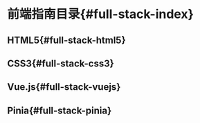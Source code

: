 # 前端指南目录{#full-stack-index}

## HTML5{#full-stack-html5}

## CSS3{#full-stack-css3}

## Vue.js{#full-stack-vuejs}

## Pinia{#full-stack-pinia}
